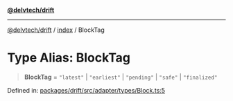 [**@delvtech/drift**](../../README.md)

***

[@delvtech/drift](../../README.md) / [index](../README.md) / BlockTag

# Type Alias: BlockTag

> **BlockTag** = `"latest"` \| `"earliest"` \| `"pending"` \| `"safe"` \| `"finalized"`

Defined in: [packages/drift/src/adapter/types/Block.ts:5](https://github.com/delvtech/drift/blob/95370f81f9813e8d583ed884b0b07657be0d8f2c/packages/drift/src/adapter/types/Block.ts#L5)
